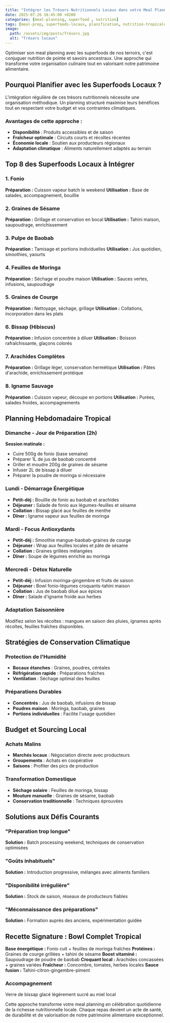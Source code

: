 ```yaml
---
title: "Intégrer les Trésors Nutritionnels Locaux dans votre Meal Planning"
date: 2025-07-26 16:45:00 +0200
categories: [meal-planning, superfood , nutrition]
tags: [meal-prep, superfoods-locaux, planification, nutrition-tropicale]
image:
  path: /assets/img/posts/Trésors.jpg
  alt: "Trésors locaux"
---
```


Optimiser son meal planning avec les superfoods de nos terroirs, c'est conjuguer nutrition de pointe et savoirs ancestraux. Une approche qui transforme votre organisation culinaire tout en valorisant notre patrimoine alimentaire.

## Pourquoi Planifier avec les Superfoods Locaux ?

L'intégration régulière de ces trésors nutritionnels nécessite une organisation méthodique. Un planning structuré maximise leurs bénéfices tout en respectant votre budget et vos contraintes climatiques.

### Avantages de cette approche :
- **Disponibilité** : Produits accessibles et de saison
- **Fraîcheur optimale** : Circuits courts et récoltes récentes
- **Économie locale** : Soutien aux producteurs régionaux
- **Adaptation climatique** : Aliments naturellement adaptés au terrain

## Top 8 des Superfoods Locaux à Intégrer

### 1. Fonio
**Préparation :** Cuisson vapeur batch le weekend
**Utilisation :** Base de salades, accompagnement, bouillie

### 2. Graines de Sésame
**Préparation :** Grillage et conservation en bocal
**Utilisation :** Tahini maison, saupoudrage, enrichissement

### 3. Pulpe de Baobab
**Préparation :** Tamisage et portions individuelles
**Utilisation :** Jus quotidien, smoothies, yaourts

### 4. Feuilles de Moringa
**Préparation :** Séchage et poudre maison
**Utilisation :** Sauces vertes, infusions, saupoudrage

### 5. Graines de Courge
**Préparation :** Nettoyage, séchage, grillage
**Utilisation :** Collations, incorporation dans les plats

### 6. Bissap (Hibiscus)
**Préparation :** Infusion concentrée à diluer
**Utilisation :** Boisson rafraîchissante, glaçons colorés

### 7. Arachides Complètes
**Préparation :** Grillage léger, conservation hermétique
**Utilisation :** Pâtes d'arachide, enrichissement protéique

### 8. Igname Sauvage
**Préparation :** Cuisson vapeur, découpe en portions
**Utilisation :** Purées, salades froides, accompagnements

## Planning Hebdomadaire Tropical

### Dimanche - Jour de Préparation (2h)
**Session matinale :**
- Cuire 500g de fonio (base semaine)
- Préparer 1L de jus de baobab concentré
- Griller et moudre 200g de graines de sésame
- Infuser 2L de bissap à diluer
- Préparer la poudre de moringa si nécessaire

### Lundi - Démarrage Énergétique
- **Petit-déj :** Bouillie de fonio au baobab et arachides
- **Déjeuner :** Salade de fonio aux légumes-feuilles et sésame
- **Collation :** Bissap glacé aux feuilles de menthe
- **Dîner :** Igname vapeur aux feuilles de moringa

### Mardi - Focus Antioxydants
- **Petit-déj :** Smoothie mangue-baobab-graines de courge
- **Déjeuner :** Wrap aux feuilles locales et pâte de sésame
- **Collation :** Graines grillées mélangées
- **Dîner :** Soupe de légumes enrichie au moringa

### Mercredi - Détox Naturelle
- **Petit-déj :** Infusion moringa-gingembre et fruits de saison
- **Déjeuner :** Bowl fonio-légumes croquants-tahini maison
- **Collation :** Jus de baobab dilué aux épices
- **Dîner :** Salade d'igname froide aux herbes

### Adaptation Saisonnière
Modifiez selon les récoltes : mangues en saison des pluies, ignames après récoltes, feuilles fraîches disponibles.

## Stratégies de Conservation Climatique

### Protection de l'Humidité
- **Bocaux étanches** : Graines, poudres, céréales
- **Réfrigération rapide** : Préparations fraîches
- **Ventilation** : Séchage optimal des feuilles

### Préparations Durables
- **Concentrés** : Jus de baobab, infusions de bissap
- **Poudres maison** : Moringa, baobab, graines
- **Portions individuelles** : Facilite l'usage quotidien

## Budget et Sourcing Local

### Achats Malins
- **Marchés locaux** : Négociation directe avec producteurs
- **Groupements** : Achats en coopérative
- **Saisons** : Profiter des pics de production

### Transformation Domestique
- **Séchage solaire** : Feuilles de moringa, bissap
- **Mouture manuelle** : Graines de sésame, baobab
- **Conservation traditionnelle** : Techniques éprouvées

## Solutions aux Défis Courants

### "Préparation trop longue"
**Solution :** Batch processing weekend, techniques de conservation optimisées

### "Goûts inhabituels"
**Solution :** Introduction progressive, mélanges avec aliments familiers

### "Disponibilité irrégulière"
**Solution :** Stock de saison, réseaux de producteurs fiables

### "Méconnaissance des préparations"
**Solution :** Formation auprès des anciens, expérimentation guidée

## Recette Signature : Bowl Complet Tropical

**Base énergétique :** Fonio cuit + feuilles de moringa fraîches
**Protéines :** Graines de courge grillées + tahini de sésame
**Boost vitaminé :** Saupoudrage de poudre de baobab
**Croquant local :** Arachides concassées + graines variées
**Fraîcheur :** Concombre, tomates, herbes locales
**Sauce fusion :** Tahini-citron-gingembre-piment

### Accompagnement
Verre de bissap glacé légèrement sucré au miel local

Cette approche transforme votre meal planning en célébration quotidienne de la richesse nutritionnelle locale. Chaque repas devient un acte de santé, de durabilité et de valorisation de notre patrimoine alimentaire exceptionnel.